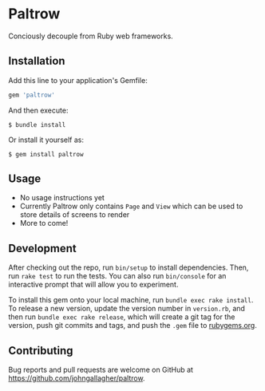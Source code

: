 # Paltrow

Conciously decouple from Ruby web frameworks.

## Installation

Add this line to your application's Gemfile:

```ruby
gem 'paltrow'
```

And then execute:

    $ bundle install

Or install it yourself as:

    $ gem install paltrow

## Usage

* No usage instructions yet
* Currently Paltrow only contains `Page` and `View` which can be used to store details of screens to render
* More to come!

## Development

After checking out the repo, run `bin/setup` to install dependencies. Then, run `rake test` to run the tests. You can also run `bin/console` for an interactive prompt that will allow you to experiment.

To install this gem onto your local machine, run `bundle exec rake install`. To release a new version, update the version number in `version.rb`, and then run `bundle exec rake release`, which will create a git tag for the version, push git commits and tags, and push the `.gem` file to [rubygems.org](https://rubygems.org).

## Contributing

Bug reports and pull requests are welcome on GitHub at https://github.com/johngallagher/paltrow.

